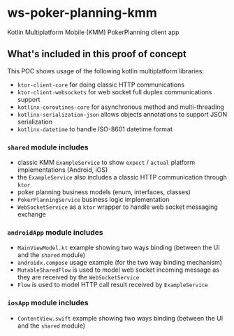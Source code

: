 # ws-poker-planning-kmm

Kotlin Multiplatform Mobile (KMM) PokerPlanning client app

## What's included in this proof of concept

This POC shows usage of the following kotlin multiplatform libraries:

- `ktor-client-core` for doing classic HTTP communications
- `ktor-client-websockets` for web socket full duplex communications support
- `kotlinx-coroutines-core` for asynchronous method and multi-threading
- `kotlinx-serialization-json` allows objects annotations to support JSON serialization
- `kotlinx-datetime` to handle ISO-8601 datetime format

### `shared` module includes

- classic KMM `ExampleService` to show `expect` / `actual` platform implementations (Android, iOS)
- the `ExampleService` also includes a classic HTTP communication through `ktor`
- poker planning business models (enum, interfaces, classes)
- `PokerPlanningService` business logic implementation
- `WebSocketService` as a `ktor` wrapper to handle web socket messaging exchange

### `androidApp` module includes

- `MainViewModel.kt` example showing two ways binding (between the UI and the `shared` module)
- `androidx.compose` usage example (for the two way binding mechanism)
- `MutableSharedFlow` is used to model web socket incoming message as they are received by the `WebSocketService`
- `Flow` is used to model HTTP call result received by `ExampleService`

### `iosApp` module includes

- `ContentView.swift` example showing two ways binding (between the UI and the `shared` module)
